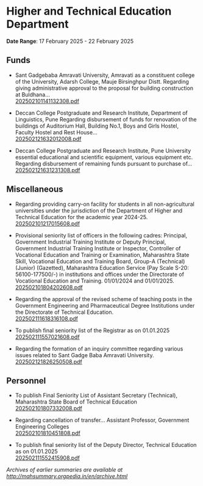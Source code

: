 # Higher and Technical Education Department

**Date Range**: 17 February 2025 - 22 February 2025


## Funds
- Sant Gadgebaba Amravati University, Amravati as a constituent college of the University, Adarsh College, Mauje Birsinghpur Distt. Regarding giving administrative approval to the proposal for building construction at Buldhana...\
  [202502101141132308.pdf](https://gr.maharashtra.gov.in/Site/Upload/Government%20Resolutions/English/202502101141132308.pdf)

- Deccan College Postgraduate and Research Institute, Department of Linguistics, Pune Regarding disbursement of funds for renovation of the buildings of Auditorium Hall, Building No.1, Boys and Girls Hostel, Faculty Hostel and Rest House...\
  [202502121632012008.pdf](https://gr.maharashtra.gov.in/Site/Upload/Government%20Resolutions/English/202502121632012008.pdf)

- Deccan College Postgraduate and Research Institute, Pune University essential educational and scientific equipment, various equipment etc. Regarding disbursement of remaining funds pursuant to purchase of...\
  [202502121631231308.pdf](https://gr.maharashtra.gov.in/Site/Upload/Government%20Resolutions/English/202502121631231308.pdf)

## Miscellaneous
- Regarding providing carry-on facility for students in all non-agricultural universities under the jurisdiction of the Department of Higher and Technical Education for the academic year 2024-25.\
  [202502101217015608.pdf](https://gr.maharashtra.gov.in/Site/Upload/Government%20Resolutions/English/202502101217015608.pdf)

- Provisional seniority list of officers in the following cadres: Principal, Government Industrial Training Institute or Deputy Principal, Government Industrial Training Institute or Inspector, Controller of Vocational Education and Training or Examination, Maharashtra State Skill, Vocational Education and Training Board, Group-A (Technical) (Junior) (Gazetted), Maharashtra Education Service (Pay Scale S-20: 56100-177500/-) in institutions and offices under the Directorate of Vocational Education and Training. 01/01/2024 and 01/01/2025.\
  [202502101804202608.pdf](https://gr.maharashtra.gov.in/Site/Upload/Government%20Resolutions/English/202502101804202608.pdf)

- Regarding the approval of the revised scheme of teaching posts in the Government Engineering and Pharmaceutical Degree Institutions under the Directorate of Technical Education.\
  [202502111618316108.pdf](https://gr.maharashtra.gov.in/Site/Upload/Government%20Resolutions/English/202502111618316108.pdf)

- To publish final seniority list of the Registrar as on 01.01.2025\
  [202502111557021608.pdf](https://gr.maharashtra.gov.in/Site/Upload/Government%20Resolutions/English/202502111557021608.pdf)

- Regarding the formation of an inquiry committee regarding various issues related to Sant Gadge Baba Amravati University.\
  [202502121826250508.pdf](https://gr.maharashtra.gov.in/Site/Upload/Government%20Resolutions/English/202502121826250508.pdf)

## Personnel
- To publish Final Seniority List of Assistant Secretary (Technical), Maharashtra State Board of Technical Education\
  [202502101807332008.pdf](https://gr.maharashtra.gov.in/Site/Upload/Government%20Resolutions/English/202502101807332008.pdf)

- Regarding cancellation of transfer... Assistant Professor, Government Engineering Colleges\
  [202502101810451808.pdf](https://gr.maharashtra.gov.in/Site/Upload/Government%20Resolutions/English/202502101810451808.pdf)

- To publish final seniority list of the Deputy Director, Technical Education as on 01.01.2025\
  [202502111552415908.pdf](https://gr.maharashtra.gov.in/Site/Upload/Government%20Resolutions/English/202502111552415908.pdf)


*Archives of earlier summaries are available at http://mahsummary.orgpedia.in/en/archive.html*